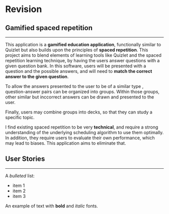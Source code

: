 # Revision
## Gamified spaced repetition
___
This application is a **gamified education application**, functionally similar to Quizlet but also
builds upon the principles of **spaced repetition**. This project aims to blend elements
of learning tools like Quizlet and the spaced repetition learning technique, by having the users answer questions 
with a given question bank. In this software, users will be presented with a question and the possible answers, 
and will need to **match 
the correct answer to the given question**. 

To allow the answers presented to the user to be of a similar type ,
question-answer pairs can be organized into groups. Within those groups, other similar but inccorrect answers can be 
drawn and presented to the user.

Finally, users may combine groups into decks, so that they can study a specific topic.

I find existing spaced repetition to be very **technical**, and require a strong
understanding of the underlying scheduling algorithm to use them optimally. In addition, they require
users to evaluate their own performance, which may lead to biases. This application
aims to eliminate that.

## User Stories
___
A *bulleted* list:
- item 1
- item 2
- item 3

An example of text with **bold** and *italic* fonts.  